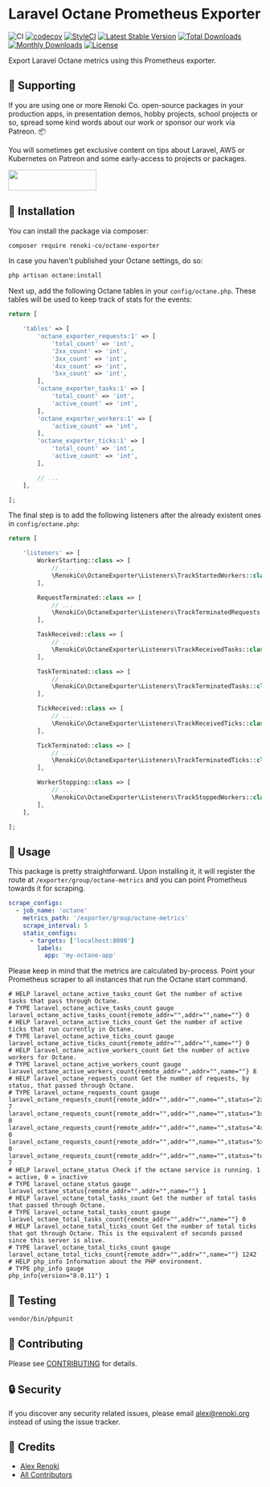 Laravel Octane Prometheus Exporter
==================================

![CI](https://github.com/renoki-co/octane-exporter/workflows/CI/badge.svg?branch=master)
[![codecov](https://codecov.io/gh/renoki-co/octane-exporter/branch/master/graph/badge.svg)](https://codecov.io/gh/renoki-co/octane-exporter/branch/master)
[![StyleCI](https://github.styleci.io/repos/410801641/shield?branch=master)](https://github.styleci.io/repos/410801641)
[![Latest Stable Version](https://poser.pugx.org/renoki-co/octane-exporter/v/stable)](https://packagist.org/packages/renoki-co/octane-exporter)
[![Total Downloads](https://poser.pugx.org/renoki-co/octane-exporter/downloads)](https://packagist.org/packages/renoki-co/octane-exporter)
[![Monthly Downloads](https://poser.pugx.org/renoki-co/octane-exporter/d/monthly)](https://packagist.org/packages/renoki-co/octane-exporter)
[![License](https://poser.pugx.org/renoki-co/octane-exporter/license)](https://packagist.org/packages/renoki-co/octane-exporter)

Export Laravel Octane metrics using this Prometheus exporter.

## 🤝 Supporting

If you are using one or more Renoki Co. open-source packages in your production apps, in presentation demos, hobby projects, school projects or so, spread some kind words about our work or sponsor our work via Patreon. 📦

You will sometimes get exclusive content on tips about Laravel, AWS or Kubernetes on Patreon and some early-access to projects or packages.

[<img src="https://c5.patreon.com/external/logo/become_a_patron_button.png" height="41" width="175" />](https://www.patreon.com/bePatron?u=10965171)

## 🚀 Installation

You can install the package via composer:

```bash
composer require renoki-co/octane-exporter
```

In case you haven't published your Octane settings, do so:

```bash
php artisan octane:install
```

Next up, add the following Octane tables in your `config/octane.php`. These tables will be used to keep track of stats for the events:

```php
return [

    'tables' => [
        'octane_exporter_requests:1' => [
            'total_count' => 'int',
            '2xx_count' => 'int',
            '3xx_count' => 'int',
            '4xx_count' => 'int',
            '5xx_count' => 'int',
        ],
        'octane_exporter_tasks:1' => [
            'total_count' => 'int',
            'active_count' => 'int',
        ],
        'octane_exporter_workers:1' => [
            'active_count' => 'int',
        ],
        'octane_exporter_ticks:1' => [
            'total_count' => 'int',
            'active_count' => 'int',
        ],

        // ...
    ],

];
```

The final step is to add the following listeners after the already existent ones in `config/octane.php`:

```php
return [

    'listeners' => [
        WorkerStarting::class => [
            // ...
            \RenokiCo\OctaneExporter\Listeners\TrackStartedWorkers::class,
        ],

        RequestTerminated::class => [
            // ...
            \RenokiCo\OctaneExporter\Listeners\TrackTerminatedRequests::class,
        ],

        TaskReceived::class => [
            // ...
            \RenokiCo\OctaneExporter\Listeners\TrackReceivedTasks::class,
        ],

        TaskTerminated::class => [
            // ...
            \RenokiCo\OctaneExporter\Listeners\TrackTerminatedTasks::class,
        ],

        TickReceived::class => [
            // ...
            \RenokiCo\OctaneExporter\Listeners\TrackReceivedTicks::class,
        ],

        TickTerminated::class => [
            // ...
            \RenokiCo\OctaneExporter\Listeners\TrackTerminatedTicks::class,
        ],

        WorkerStopping::class => [
            // ...
            \RenokiCo\OctaneExporter\Listeners\TrackStoppedWorkers::class,
        ],
    ],

];
```

## 🙌 Usage

This package is pretty straightforward. Upon installing it, it will register the route at `/exporter/group/octane-metrics` and you can point Prometheus towards it for scraping.

```yaml
scrape_configs:
  - job_name: 'octane'
    metrics_path: '/exporter/group/octane-metrics'
    scrape_interval: 5
    static_configs:
      - targets: ['localhost:8000']
        labels:
          app: 'my-octane-app'
```

Please keep in mind that the metrics are calculated by-process. Point your Prometheus scraper to all instances that run the Octane start command.

```
# HELP laravel_octane_active_tasks_count Get the number of active tasks that pass through Octane.
# TYPE laravel_octane_active_tasks_count gauge
laravel_octane_active_tasks_count{remote_addr="",addr="",name=""} 0
# HELP laravel_octane_active_ticks_count Get the number of active ticks that run currently in Octane.
# TYPE laravel_octane_active_ticks_count gauge
laravel_octane_active_ticks_count{remote_addr="",addr="",name=""} 0
# HELP laravel_octane_active_workers_count Get the number of active workers for Octane.
# TYPE laravel_octane_active_workers_count gauge
laravel_octane_active_workers_count{remote_addr="",addr="",name=""} 8
# HELP laravel_octane_requests_count Get the number of requests, by status, that passed through Octane.
# TYPE laravel_octane_requests_count gauge
laravel_octane_requests_count{remote_addr="",addr="",name="",status="2xx_count"} 7
laravel_octane_requests_count{remote_addr="",addr="",name="",status="3xx_count"} 0
laravel_octane_requests_count{remote_addr="",addr="",name="",status="4xx_count"} 0
laravel_octane_requests_count{remote_addr="",addr="",name="",status="5xx_count"} 0
laravel_octane_requests_count{remote_addr="",addr="",name="",status="total_count"} 7
# HELP laravel_octane_status Check if the octane service is running. 1 = active, 0 = inactive
# TYPE laravel_octane_status gauge
laravel_octane_status{remote_addr="",addr="",name=""} 1
# HELP laravel_octane_total_tasks_count Get the number of total tasks that passed through Octane.
# TYPE laravel_octane_total_tasks_count gauge
laravel_octane_total_tasks_count{remote_addr="",addr="",name=""} 0
# HELP laravel_octane_total_ticks_count Get the number of total ticks that got through Octane. This is the equivalent of seconds passed since this server is alive.
# TYPE laravel_octane_total_ticks_count gauge
laravel_octane_total_ticks_count{remote_addr="",addr="",name=""} 1242
# HELP php_info Information about the PHP environment.
# TYPE php_info gauge
php_info{version="8.0.11"} 1
```

## 🐛 Testing

``` bash
vendor/bin/phpunit
```

## 🤝 Contributing

Please see [CONTRIBUTING](CONTRIBUTING.md) for details.

## 🔒  Security

If you discover any security related issues, please email alex@renoki.org instead of using the issue tracker.

## 🎉 Credits

- [Alex Renoki](https://github.com/rennokki)
- [All Contributors](../../contributors)
